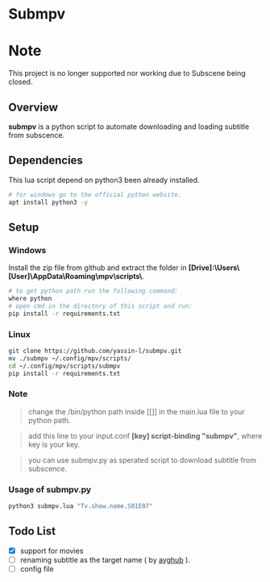 # Submpv

# Note

This project is no longer supported nor working due to Subscene being closed.

## Overview 

**submpv** is a python script to automate downloading and loading subtitle from subscence.

## Dependencies

This lua script depend on python3 been already installed.

```bash
# for windows go to the official python website.
apt install python3 -y
```

## Setup

### Windows

Install the zip file from github and extract the folder in **[Drive]:\Users\\[User]\AppData\Roaming\mpv\scripts\\**.

```bash
# to get python path run the following command:
where python
# open cmd in the directory of this script and run:
pip install -r requirements.txt
```

### Linux
```bash
git clone https://github.com/yassin-l/submpv.git
mv ./submpv ~/.config/mpv/scripts/
cd ~/.config/mpv/scripts/submpv
pip install -r requirements.txt
```

### Note

> change the /bin/python path inside [[]] in the main.lua file to your python path.

> add this line to your input.conf **[key] script-binding "submpv"**, where key is your key.

> you can use submpv.py as sperated script to download subtitle from subscence.

### Usage of submpv.py

```bash
python3 submpv.lua "Tv.show.name.S01E07"
```

## Todo List
- [x] support for movies
- [ ] renaming subtitle as the target name ( by [ayghub](https://github.com/ayghub/) ).
- [ ] config file
